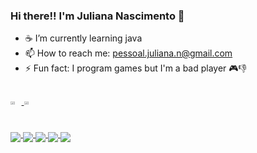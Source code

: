 ### Hi there!! I'm Juliana Nascimento 👋

- ☕ I’m currently learning java 
- 📫 How to reach me: pessoal.juliana.n@gmail.com
- ⚡ Fun fact: I program games but I'm a bad player 🎮👎


##

 <div style="display: flex; flex-direction: row">
  <a href="https://github.com/Junasc">
  <img height="45%" width="40%" src= "https://github-readme-stats.vercel.app/api?username=Junasc&show_icons=true&theme=dracula&include_all_commits=true&count_private=true"/>
  <img height="45%" width="40%" src= "https://github-readme-stats.vercel.app/api/top-langs/?username=Junasc&layout=compact&langs_count=7&theme=dracula"/>
</div>
  
  ##

  <img  src="https://img.icons8.com/dusk/64/000000/cs.png" align= "middle"/>
  <img  src="https://img.icons8.com/dusk/64/000000/java-coffee-cup-logo.png" align= "middle"/>
  <img  src="https://img.icons8.com/nolan/64/java-eclipse.png" align= "middle"/>
  <img  src="https://img.icons8.com/dusk/64/000000/unity.png" align= "middle"/>
  <img  src="https://img.icons8.com/nolan/64/visual-studio-code-2019.png" align= "middle"/>
 
</div>
